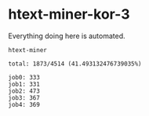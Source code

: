 # htext-miner-kor-3

Everything doing here is automated.

```
htext-miner

total: 1873/4514 (41.493132476739035%)

job0: 333
job1: 331
job2: 473
job3: 367
job4: 369
```